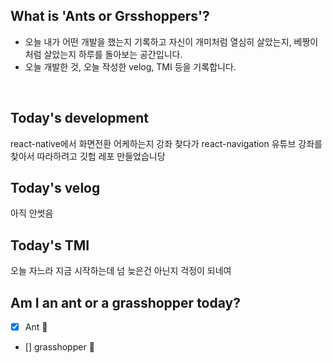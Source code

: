 ## What is 'Ants or Grsshoppers'?

- 오늘 내가 어떤 개발을 했는지 기록하고 자신이 개미처럼 열심히 살았는지, 베짱이처럼 살았는지 하루를 돌아보는 공간입니다.
- 오늘 개발한 것, 오늘 작성한 velog, TMI 등을 기록합니다.

<br>

## Today's development

react-native에서 화면전환 어케하는지 강좌 찾다가 react-navigation 유튜브 강좌를 찾아서 따라하려고 깃헙 레포 만들었습니당

## Today's velog

아직 안썻음

## Today's TMI

오늘 자느라 지금 시작하는데 넘 늦은건 아닌지 걱정이 되네여 

## Am I an ant or a grasshopper today?

- [x] Ant 🐜
- [] grasshopper 🦗